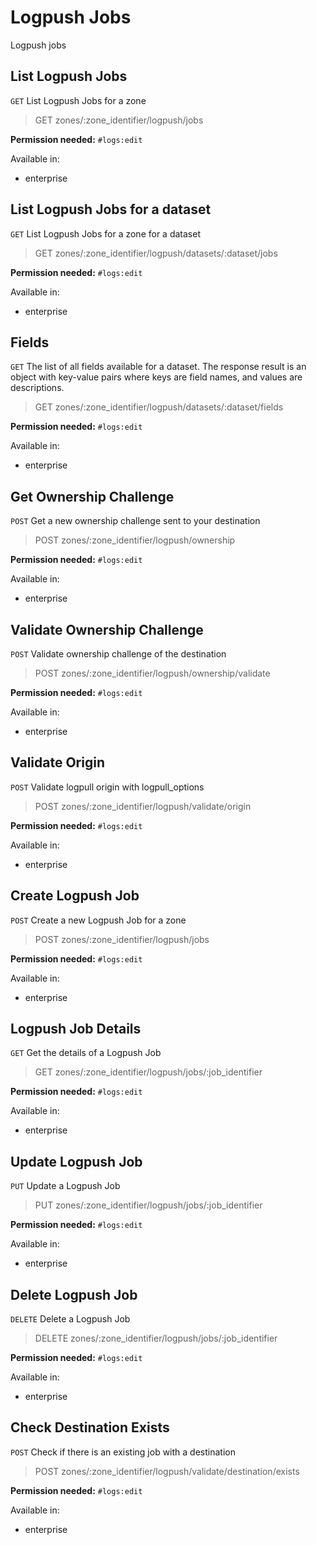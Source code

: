 # Logpush Jobs

Logpush jobs

## List Logpush Jobs

`GET` List Logpush Jobs for a zone

> GET zones/:zone_identifier/logpush/jobs

**Permission needed:** `#logs:edit`

Available in:

* enterprise


## List Logpush Jobs for a dataset

`GET` List Logpush Jobs for a zone for a dataset

> GET zones/:zone_identifier/logpush/datasets/:dataset/jobs

**Permission needed:** `#logs:edit`

Available in:

* enterprise


## Fields

`GET` The list of all fields available for a dataset. The response result is an object with key-value pairs where keys are field names, and values are descriptions.

> GET zones/:zone_identifier/logpush/datasets/:dataset/fields

**Permission needed:** `#logs:edit`

Available in:

* enterprise


## Get Ownership Challenge

`POST` Get a new ownership challenge sent to your destination

> POST zones/:zone_identifier/logpush/ownership

**Permission needed:** `#logs:edit`

Available in:

* enterprise


## Validate Ownership Challenge

`POST` Validate ownership challenge of the destination

> POST zones/:zone_identifier/logpush/ownership/validate

**Permission needed:** `#logs:edit`

Available in:

* enterprise


## Validate Origin

`POST` Validate logpull origin with logpull_options

> POST zones/:zone_identifier/logpush/validate/origin

**Permission needed:** `#logs:edit`

Available in:

* enterprise


## Create Logpush Job

`POST` Create a new Logpush Job for a zone

> POST zones/:zone_identifier/logpush/jobs

**Permission needed:** `#logs:edit`

Available in:

* enterprise


## Logpush Job Details

`GET` Get the details of a Logpush Job

> GET zones/:zone_identifier/logpush/jobs/:job_identifier

**Permission needed:** `#logs:edit`

Available in:

* enterprise


## Update Logpush Job

`PUT` Update a Logpush Job

> PUT zones/:zone_identifier/logpush/jobs/:job_identifier

**Permission needed:** `#logs:edit`

Available in:

* enterprise


## Delete Logpush Job

`DELETE` Delete a Logpush Job

> DELETE zones/:zone_identifier/logpush/jobs/:job_identifier

**Permission needed:** `#logs:edit`

Available in:

* enterprise


## Check Destination Exists

`POST` Check if there is an existing job with a destination

> POST zones/:zone_identifier/logpush/validate/destination/exists

**Permission needed:** `#logs:edit`

Available in:

* enterprise

